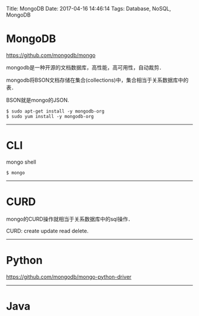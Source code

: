Title: MongoDB
Date: 2017-04-16 14:46:14
Tags: Database, NoSQL, MongoDB



# MongoDB

<https://github.com/mongodb/mongo>

mongodb是一种开源的文档数据库，高性能，高可用性，自动裁剪．

mongodb将BSON文档存储在集合(collections)中，集合相当于关系数据库中的表．

BSON就是mongo的JSON.

    $ sudo apt-get install -y mongodb-org
    $ sudo yum install -y mongodb-org

***

# CLI

mongo shell

    $ mongo

***

# CURD

mongo的CURD操作就相当于关系数据库中的sql操作．

CURD: create update read delete.

***

# Python

<https://github.com/mongodb/mongo-python-driver>

***

# Java
